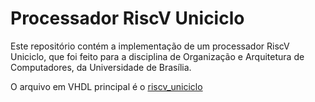 # Processador RiscV Uniciclo

Este repositório contém a implementação de um processador RiscV Uniciclo, que foi feito para a disciplina de Organização e Arquitetura de Computadores, da Universidade de Brasília.

O arquivo em VHDL principal é o [riscv_uniciclo](risv_uniciclo.vhd)

